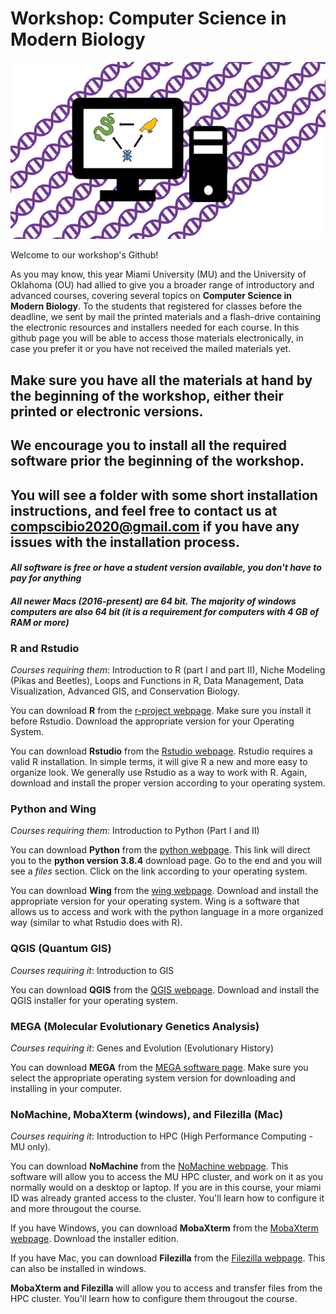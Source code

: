 # Workshop: Computer Science in Modern Biology

<div style="text-align:center"><img src="https://github.com/ComputerScienceinModernBiology/CompSciBio_Workshop_2020/blob/master/Comp%20Sci%20Logo.png" /></div>

Welcome to our workshop's Github!

As you may know, this year Miami University (MU) and the University of Oklahoma (OU) had allied to give you a broader range of introductory and advanced courses, covering several topics on **Computer Science in Modern Biology**. To the students that registered for classes before the deadline, we sent by mail the printed materials and a flash-drive containing the electronic resources and installers needed for each course. In this github page you will be able to access those materials electronically, in case you prefer it or you have not received the mailed materials yet.

## Make sure you have all the materials at hand by the beginning of the workshop, either their printed or electronic versions.
## We encourage you to install all the required software prior the beginning of the workshop.
## You will see a folder with some short installation instructions, and feel free to contact us at compscibio2020@gmail.com if you have any issues with the installation process.
#### *All software is free or have a student version available, you don't have to pay for anything*
#### *All newer Macs (2016-present) are 64 bit. The majority of windows computers are also 64 bit (it is a requirement for computers with 4 GB of RAM or more)*

### R and Rstudio
*Courses requiring them*: Introduction to R (part I and part II), Niche Modeling (Pikas and Beetles), Loops and Functions in R, Data Management, Data Visualization, Advanced GIS, and Conservation Biology.

You can download **R** from the [r-project webpage](https://cloud.r-project.org/). Make sure you install it before Rstudio. Download the appropriate version for your Operating System.

You can download **Rstudio** from the [Rstudio webpage](https://rstudio.com/products/rstudio/download/#download). Rstudio requires a valid R installation. In simple terms, it will give R a new and more easy to organize look. We generally use Rstudio as a way to work with R. Again, download and install the proper version according to your operating system.

### Python and Wing
*Courses requiring them*: Introduction to Python (Part I and II)

You can download **Python** from the [python webpage](https://www.python.org/downloads/release/python-384/). This link will direct you to the **python version 3.8.4** download page. Go to the end and you will see a *files* section. Click on the link according to your operating system.

You can download **Wing** from the [wing webpage](https://wingware.com/downloads/wing-personal). Download and install the appropriate version for your operating system. Wing is a software that allows us to access and work with the python language in a more organized way (similar to what Rstudio does with R).

### QGIS (Quantum GIS)
*Courses requiring it*: Introduction to GIS

You can download **QGIS** from the [QGIS webpage](https://qgis.org/en/site/forusers/download.html). Download and install the QGIS installer for your operating system.

### MEGA (Molecular Evolutionary Genetics Analysis)
*Courses requiring it*: Genes and Evolution (Evolutionary History)

You can download **MEGA** from the [MEGA software page](https://www.megasoftware.net/). Make sure you select the appropriate operating system version for downloading and installing in your computer.

### NoMachine, MobaXterm (windows), and Filezilla (Mac)
*Courses requiring it*: Introduction to HPC (High Performance Computing - MU only).

You can download **NoMachine** from the [NoMachine webpage](https://www.nomachine.com/). This software will allow you to access the MU HPC cluster, and work on it as you normally would on a desktop or laptop. If you are in this course, your miami ID was already granted access to the cluster. You'll learn how to configure it and more througout the course.

If you have Windows, you can download **MobaXterm** from the [MobaXterm webpage](https://mobaxterm.mobatek.net/download-home-edition.html). Download the installer edition.

If you have Mac, you can download **Filezilla** from the [Filezilla webpage](https://filezilla-project.org/download.php?platform=osx). This can also be installed in windows.

**MobaXterm and Filezilla** will allow you to access and transfer files from the HPC cluster. You'll learn how to configure them througout the course.

